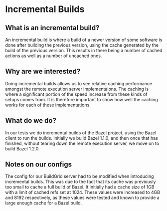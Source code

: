 # Incremental Builds

## What is an incremental build?

An incremental build is where a build of a newer version of some
software is done after building the previous version, using the cache
generated by the build of the previous version. This results in there
being a number of cached actions as well as a number of uncached ones.

## Why are we interested?

Doing incremental builds allows us to see relative caching performance
amongst the remote execution server implementaions. The caching is where
a significant portion of the speed increase from these kinds of setups
comes from. It is therefore important to show how well the caching works
for each of these implementations.

## What do we do?

In our tests we do incremental builds of the Bazel project, using the
Bazel client to run the builds. Initially we build Bazel 1.1.0, and then
once that has finished, without tearing down the remote execution
server, we move on to build Bazel 1.2.0.

## Notes on our configs

The config for our BuildGrid server had to be modified when introducing
incremental builds. This was due to the fact that its cache was
previously too small to cache a full build of Bazel. It initially had a
cache size of 1GB with a limit of cached refs set at 1024. These values
were increased to 4GB and 8192 respectively, as these values were tested
and known to provide a large enough cache for a Bazel build.
